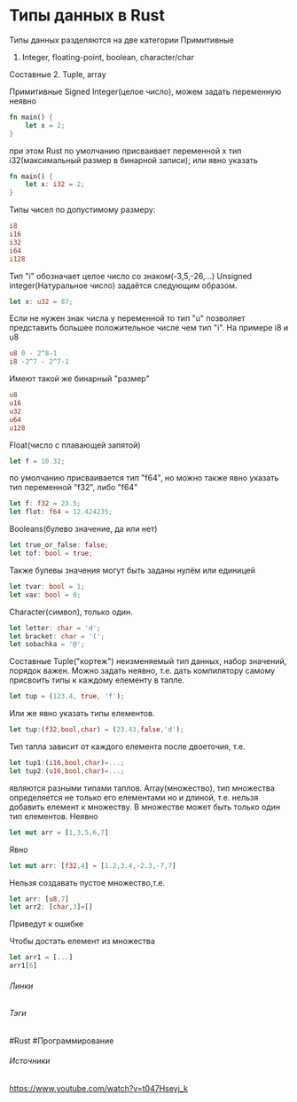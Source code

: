 # Типы данных в Rust
Типы данных разделяются на две категории
Примитивные
1. Integer, floating-point, boolean, character/char

Составные
2. Tuple, array

Примитивные
Signed Integer(целое число), можем задать переменную неявно
```rust
fn main() {
	let x = 2;
}
```
при этом Rust по умолчанию присваивает переменной x тип i32(максимальный размер в бинарной записи);
или явно указать
```rust
fn main() {
	let x: i32 = 2;
}
```
Типы чисел по допустимому размеру:
```rust
i8
i16
i32
i64
i128
```
Тип "i" обозначает целое число со знаком(-3,5,-26,...)
Unsigned integer(Натуральное число) задаётся следующим образом.
```rust
let x: u32 = 87;
```
Если не нужен знак числа у переменной то тип "u" позволяет представить большее положительное числе чем тип "i". На примере i8 и u8
```rust
u8 0 - 2^8-1
i8 -2^7 - 2^7-1
```
Имеют такой же бинарный "размер"
```rust
u8
u16
u32
u64
u128
```
Float(число с плавающей запятой)
```rust
let f = 10.32;
```
по умолчанию присваивается тип "f64", но можно также явно указать тип переменной "f32", либо "f64"
```rust
let f: f32 = 23.5;
let flot: f64 = 12.424235;
```
Booleans(булево значение, да или нет)
```rust
let true_or_false: false;
let tof: bool = true;
```
Также булевы значения могут быть заданы нулём или единицей
```rust
let tvar: bool = 1;
let vav: bool = 0;
```
Character(символ), только один. 
```rust
let letter: char = 'd';
let bracket: char = '(';
let sobachka = '@';
```
Составные
Tuple("кортеж") неизменяемый тип данных, набор значений, порядок важен.
Можно задать неявно, т.е. дать компилятору самому присвоить типы к каждому елементу в тапле.
```rust
let tup = (123.4, true, 'f');
```
Или же явно указать типы елементов.
```rust
let tup:(f32,bool,char) = (23.43,false,'d');
```
Тип тапла зависит от каждого елемента после двоеточия, т.е.
```rust
let tup1:(i16,bool,char)=...;
let tup2:(u16,bool,char)=...;
```
являются разными типами таплов.
Array(множество), тип множества определяется не только его елементами но и длиной, т.е. нельзя добавить елемент к множеству. В множестве может быть только один тип елементов.
Неявно
```rust
let mut arr = [1,3,5,6,7]
```
Явно 
```rust
let mut arr: [f32,4] = [1.2,3.4,-2.3,-7,7]
```
Нельзя создавать пустое множество,т.е.
```rust
let arr: [u8,7]
let arr2: [char,3]=[]
```
Приведут к ошибке

Чтобы достать елемент из множества
```rust
let arr1 = [...]
arr1[6]
```
###### Линки
 
###### Тэги
 #Rust 
 #Программирование 
###### Источники
 https://www.youtube.com/watch?v=t047Hseyj_k